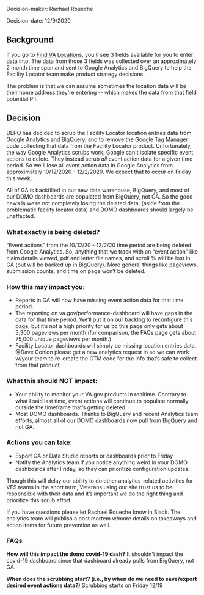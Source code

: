 Decision-maker: Rachael Roueche

Decision-date: 12/9/2020

## Background
If you go to [Find VA Locations](https://www.va.gov/find-locations), you'll see 3 fields available for you to enter data into. The data from those 3 fields was collected over an approximately 2 month time span and sent to Google Analytics and BigQuery to help the Facility Locator team make product strategy decisions.

The problem is that we can assume sometimes the location data will be their home address they're entering -- which makes the data from that field potential PII.

## Decision
DEPO has decided to scrub the Facility Locator location entries data from Google Analytics and BigQuery, and to remove the Google Tag Manager code collecting that data from the Facility Locator product. Unfortunately, the way Google Analytics scrubs work, Google can't isolate specific event actions to delete. They instead scrub *all* event action data for a given time period. So we'll lose all event action data in Google Analytics from approximately 10/12/2020 - 12/2/2020. We expect that to occur on Friday this week.

All of GA is backfilled in our new data warehouse, BigQuery, and most of our DOMO dashboards are populated from BigQuery, not GA. So the good news is we’re not completely losing the deleted data, (aside from the problematic facility locator data) and DOMO dashboards should largely be unaffected.

### What exactly is being deleted?

“Event actions” from the 10/12/20 - 12/2/20 time period are being deleted from Google Analytics. So, anything that we track with an “event action” like claim details viewed, pdf and letter file names, and scroll % will be lost in GA (but will be backed up in BigQuery). More general things like pageviews, submission counts, and time on page won’t be deleted.

### How this may impact you:

- Reports in GA will now have missing event action data for that time period.
- The reporting on va.gov/performance-dashboard will have gaps in the data for that time period. We’ll put it on our backlog to reconfigure this page, but it’s not a high priority for us bc this page only gets about 3,300 pageviews per month (for comparison, the FAQs page gets about 75,000 unique pageviews per month.)
- Facility Locator dashboards will simply be missing location entries data. @Dave Conlon please get a new analytics request in so we can work w/your team to re-create the GTM code for the info that’s safe to collect from that product.

### What this should NOT impact:

- Your ability to monitor your VA.gov products in realtime. Contrary to what I said last time, event actions will continue to populate normally outside the timeframe that’s getting deleted.
- Most DOMO dashboards. Thanks to BigQuery and recent Analytics team efforts, almost all of our DOMO dashboards now pull from BigQuery and not GA.

### Actions you can take:

- Export GA or Data Studio reports or dashboards prior to Friday
- Notify the Analytics team if you notice anything weird in your DOMO dashboards after Friday, so they can prioritize configuration updates.

Though this will delay our ability to do other analytics-related activities for VFS teams in the short term, Veterans using our site trust us to be responsible with their data and it’s important we do the right thing and prioritize this scrub effort.

If you have questions please let Rachael Roueche know in Slack. The analytics team will publish a post mortem w/more details on takeaways and action items for future prevention as well.

### FAQs

**How will this impact the domo covid-19 dash?**
It shouldn't impact the covid-19 dashboard since that dashboard already pulls from BigQuery, not GA.

**When does the scrubbing start? (i.e., by when do we need to save/export desired event actions data?)**
Scrubbing starts on Friday 12/19

